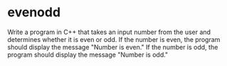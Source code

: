 # evenodd
Write a program in C++ that takes an input number from the user and determines whether it is even or odd. If the number is even, the program should display the message "Number is even." If the number is odd, the program should display the message "Number is odd."
